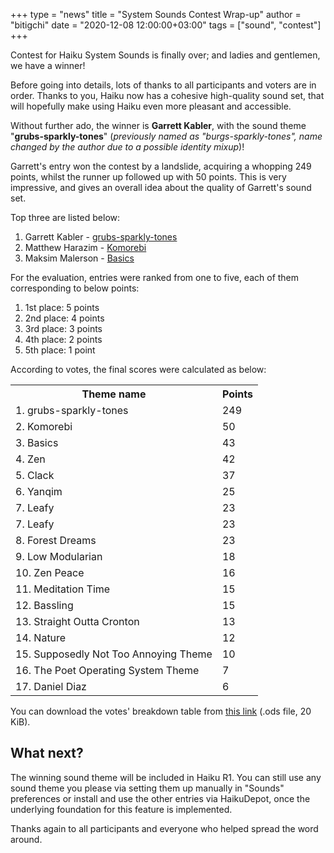 +++
type = "news"
title = "System Sounds Contest Wrap-up"
author = "bitigchi"
date = "2020-12-08 12:00:00+03:00"
tags = ["sound", "contest"]
+++

Contest for Haiku System Sounds is finally over; and ladies and gentlemen, we have a winner!

Before going into details, lots of thanks to all participants and voters are in order. Thanks to you, Haiku now has a cohesive high-quality sound set, that will hopefully make using Haiku even more pleasant and accessible.

Without further ado, the winner is **Garrett Kabler**, with the sound theme "**grubs-sparkly-tones**" (*previously named as "burgs-sparkly-tones", name changed by the author due to a possible identity mixup*)!

Garrett's entry won the contest by a landslide, acquiring a whopping 249 points, whilst the runner up followed up with 50 points. This is very impressive, and gives an overall idea about the quality of Garrett's sound set.

Top three are listed below:

1. Garrett Kabler - [grubs-sparkly-tones](/files/sound-contestıgarrett_kabler_burgs-sparkly-tones.zip)
2. Matthew Harazim - [Komorebi](/files/sound-contest/bearlyMatt-Komorebi.zip)
3. Maksim Malerson - [Basics](/files/sound-contest/maksim_malerson_Basics.zip)

For the evaluation, entries were ranked from one to five, each of them corresponding to below points:

1. 1st place: 5 points
2. 2nd place: 4 points
3. 3rd place: 3 points
4. 4th place: 2 points
5. 5th place: 1 point

According to votes, the final scores were calculated as below:

<table>
    <tr>
	 <th>Theme name</th>
	 <th>Points</th>
    </tr>
    <tr>
    <td>1. grubs-sparkly-tones</td>
    <td>249</td>
    </tr>
    <tr>
    <td>2. Komorebi</td>
    <td>50</td>
    </tr>
    <tr>
    <td>3. Basics</td>
    <td>43</td>
    </tr>
    <tr>
    <td>4. Zen</td>
    <td>42</td>
    </tr>
    <tr>
    <td>5. Clack</td>
    <td>37</td>
    </tr>
    <tr>
    <td>6. Yanqim</td>
    <td>25</td>
    </tr>
    <tr>
    <td>7. Leafy</td>
    <td>23</td>
    </tr>
    <tr>
    <td>7. Leafy</td>
    <td>23</td>
    </tr>
    <tr>
    <td>8. Forest Dreams</td>
    <td>23</td>
    </tr>
    <tr>
    <td>9. Low Modularian</td>
    <td>18</td>
    </tr>
    <tr>
    <td>10. Zen Peace</td>
    <td>16</td>
    </tr>
    <tr>
    <td>11. Meditation Time</td>
    <td>15</td>
    </tr>
    <tr>
    <td>12. Bassling</td>
    <td>15</td>
    </tr>
    <tr>
    <td>13. Straight Outta Cronton</td>
    <td>13</td>
    </tr>
    <tr>
    <td>14. Nature</td>
    <td>12</td>
    </tr>
    <tr>
    <td>15. Supposedly Not Too Annoying Theme</td>
    <td>10</td>
    </tr>
    <tr>
    <td>16. The Poet Operating System Theme</td>
    <td>7</td>
    </tr>
    <tr>
    <td>17. Daniel Diaz</td>
    <td>6</td>
    </tr>
</table>

You can download the votes' breakdown table from [this link](/files/sound-contest/sound_contest_cotes.ods) (.ods file, 20 KiB).

## What next?

The winning sound theme will be included in Haiku R1. You can still use any sound theme you please via setting them up manually in "Sounds" preferences or install and use the other entries via HaikuDepot, once the underlying foundation for this feature is implemented.

Thanks again to all participants and everyone who helped spread the word around.

